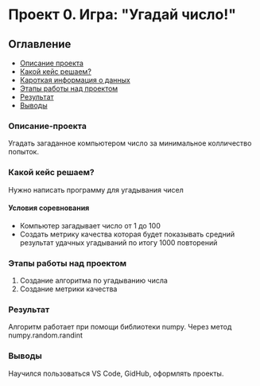 # Проект 0. Игра: "Угадай число!"


## Оглавление 
+ [Описание проекта](https://github.com/catlordd/sf_data_scaince/blob/main/project_0/README.md#Описание-проекта)
+ [Какой кейс решаем?](https://github.com/catlordd/sf_data_scaince/blob/main/project_0/README.md#Какой-кейс-решаем?)
+ [Кароткая информация о данных](https://github.com/catlordd/sf_data_scaince/blob/main/project_0/README.md#Кароткая-информация-о-данных)
+ [Этапы работы над проектом](https://github.com/catlordd/sf_data_scaince/blob/main/project_0/README.md#Этапы-работы-над-проектом)
+ [Результат](https://github.com/catlordd/sf_data_scaince/blob/main/project_0/README.md#Результат)
+ [Выводы](https://github.com/catlordd/sf_data_scaince/blob/main/project_0/README.md#Выводы)


### Описание-проекта 
Угадать загаданное компьютером число за минимальное колличество попыток.

### Какой кейс решаем? 
Нужно написать программу для угадывания чисел

#### Условия соревнования 
- Компьютер загадывает число от 1 до 100
- Создать метрику качества которая будет показывать средний результат удачных угадываний по итогу 1000 повторений

### Этапы работы над проектом 
1. Создание алгоритма по угадыванию числа
2. Создание метрики качества

### Результат 
Алгоритм работает при помощи библиотеки numpy. Через метод numpy.random.randint

### Выводы 
Научился пользоваться VS Code, GidHub, оформлять проекты.
